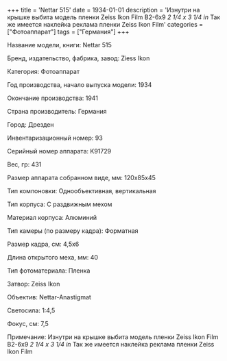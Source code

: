 +++
title = 'Nettar 515'
date = 1934-01-01
description = 'Изнутри на крышке выбита модель пленки Zeiss Ikon Film B2-6x9 *2 1/4 x 3 1/4 in* Так же имеется наклейка реклама пленки Zeiss Ikon Film'
categories = ["Фотоаппарат"]
tags = ["Германия"]
+++

Название модели, книги: Nettar 515

Бренд, издательство, фабрика, завод: Ziess Ikon

Категория: Фотоаппарат

Год производства, начало выпуска модели: 1934

Окончание производства: 1941

Страна производитель: Германия

Город: Дрезден

Инвентаризационный номер: 93

Серийный номер аппарата: K91729

Вес, гр: 431

Размер аппарата  собранном виде, мм: 120x85x45

Тип компоновки: Однообъективная, вертикальная

Тип корпуса: С раздвижным мехом

Материал корпуса: Алюминий

Тип камеры (по размеру кадра): Форматная

Размер кадра, см: 4,5x6

Длина открытого меха, мм: 40

Тип фотоматериала: Пленка

Затвор: Zeiss Ikon

Объектив: Nettar-Anastigmat

Светосила: 1:4,5

Фокус, см: 7,5

Примечание: Изнутри на крышке выбита модель пленки Zeiss Ikon Film B2-6x9 *2 1/4 x 3 1/4 in*
Так же имеется наклейка реклама пленки Zeiss Ikon Film

